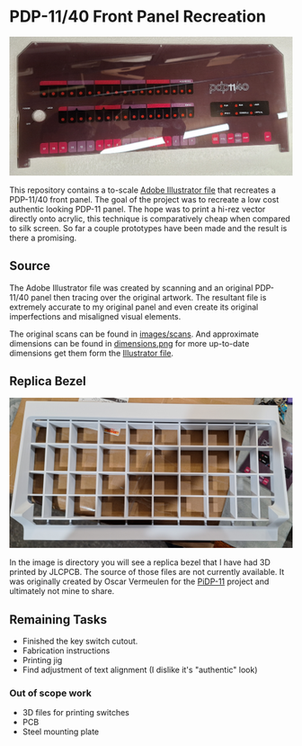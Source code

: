 # PDP-11/40 Front Panel Recreation #

![Recreation Front Panel](./images/panel_front.jpg)

This repository contains a to-scale [Adobe Illustrator file](./PDP11.40_panel.ai) that recreates a PDP-11/40 front panel. The goal of the project was to recreate a low cost authentic looking PDP-11 panel. The hope was to print a hi-rez vector directly onto acrylic, this technique is comparatively cheap when compared to silk screen. So far a couple prototypes have been made and the result is there a promising.


## Source ###
The Adobe Illustrator file was created by scanning and an original PDP-11/40 panel then tracing over the original artwork. The resultant file is extremely accurate to my original panel and even create its original imperfections and misaligned visual elements.

The original scans can be found in [images/scans](./images/scans). And approximate dimensions can be found in [dimensions.png](./images/dimensions.png) for more up-to-date dimensions get them form the [Illustrator file](./PDP11.40_panel.ai).


## Replica Bezel ##

![Recreation Front Bezel](./images/bezle_uncut.jpg)

In the image is directory you will see a replica bezel that I have had 3D printed by JLCPCB. The source of those files are not currently available. It was originally created by Oscar Vermeulen for the [PiDP-11](https://www.obsolescence.dev/pidp11.html) project and ultimately not mine to share.


## Remaining Tasks ##
 * Finished the key switch cutout.
 * Fabrication instructions
 * Printing jig
 * Find adjustment of text alignment (I dislike it's "authentic" look)

### Out of scope work ###
 * 3D files for printing switches
 * PCB
 * Steel mounting plate